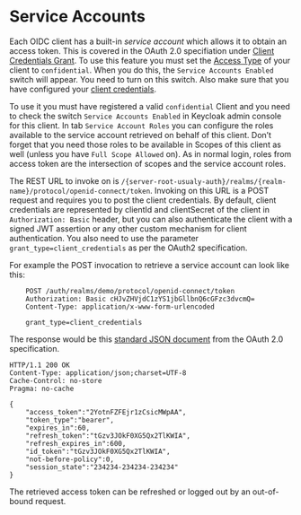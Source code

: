 # Service Accounts

Each OIDC client has a built-in _service account_ which allows it to obtain an access token. This is covered in the OAuth 2.0 specifiation under [Client Credentials Grant](https://wjw465150.gitbooks.io/keycloak-documentation/content/server\_admin/topics/sso-protocols/oidc.html#\_client\_credentials\_grant). To use this feature you must set the [Access Type](https://wjw465150.gitbooks.io/keycloak-documentation/content/server\_admin/topics/clients/client-oidc.html#\_access-type) of your client to `confidential`. When you do this, the `Service Accounts Enabled` switch will appear. You need to turn on this switch. Also make sure that you have configured your [client credentials](https://wjw465150.gitbooks.io/keycloak-documentation/content/server\_admin/topics/clients/oidc/confidential.html#\_client-credentials).

To use it you must have registered a valid `confidential` Client and you need to check the switch `Service Accounts Enabled` in Keycloak admin console for this client. In tab `Service Account Roles` you can configure the roles available to the service account retrieved on behalf of this client. Don’t forget that you need those roles to be available in Scopes of this client as well (unless you have `Full Scope Allowed` on). As in normal login, roles from access token are the intersection of scopes and the service account roles.

The REST URL to invoke on is `/{server-root-usualy-auth}/realms/{realm-name}/protocol/openid-connect/token`. Invoking on this URL is a POST request and requires you to post the client credentials. By default, client credentials are represented by clientId and clientSecret of the client in `Authorization: Basic` header, but you can also authenticate the client with a signed JWT assertion or any other custom mechanism for client authentication. You also need to use the parameter `grant_type=client_credentials` as per the OAuth2 specification.

For example the POST invocation to retrieve a service account can look like this:

```
    POST /auth/realms/demo/protocol/openid-connect/token
    Authorization: Basic cHJvZHVjdC1zYS1jbGllbnQ6cGFzc3dvcmQ=
    Content-Type: application/x-www-form-urlencoded

    grant_type=client_credentials
```

The response would be this [standard JSON document](http://tools.ietf.org/html/rfc6749#section-4.4.3) from the OAuth 2.0 specification.

```
HTTP/1.1 200 OK
Content-Type: application/json;charset=UTF-8
Cache-Control: no-store
Pragma: no-cache

{
    "access_token":"2YotnFZFEjr1zCsicMWpAA",
    "token_type":"bearer",
    "expires_in":60,
    "refresh_token":"tGzv3JOkF0XG5Qx2TlKWIA",
    "refresh_expires_in":600,
    "id_token":"tGzv3JOkF0XG5Qx2TlKWIA",
    "not-before-policy":0,
    "session_state":"234234-234234-234234"
}
```

The retrieved access token can be refreshed or logged out by an out-of-bound request.
